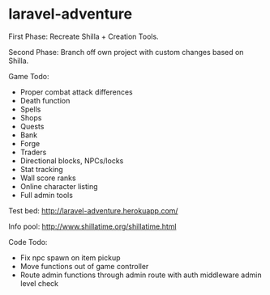 # laravel-adventure

First Phase:  Recreate Shilla + Creation Tools.

Second Phase: Branch off own project with custom changes based on Shilla.

Game Todo:

* Proper combat attack differences
* Death function
* Spells
* Shops
* Quests
* Bank
* Forge
* Traders
* Directional blocks, NPCs/locks
* Stat tracking
* Wall score ranks
* Online character listing
* Full admin tools

Test bed: http://laravel-adventure.herokuapp.com/

Info pool: http://www.shillatime.org/shillatime.html

Code Todo:

* Fix npc spawn on item pickup
* Move functions out of game controller
* Route admin functions through admin route with auth middleware admin level check
